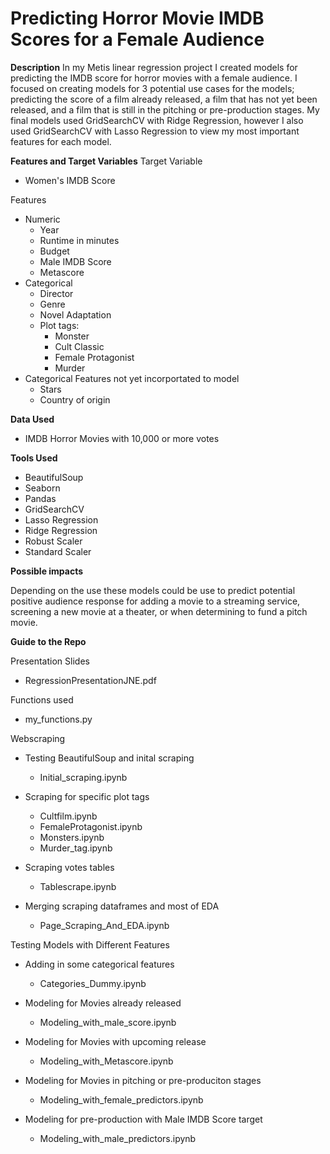 # Predicting Horror Movie IMDB Scores for a Female Audience


**Description**
In my Metis linear regression project I created models for predicting the IMDB score for horror movies with a female audience. I focused on creating models for 3 potential use cases for the models; predicting the score of a film already released, a film that has not yet been released, and a film that is still in the pitching or pre-production stages. My final models used GridSearchCV with Ridge Regression, however I also used GridSearchCV with Lasso Regression to view my most important features for each model.

**Features and Target Variables**
Target Variable
- Women's IMDB Score

Features
- Numeric
    - Year
    - Runtime in minutes
    - Budget
    - Male IMDB Score
    - Metascore
- Categorical
    - Director
    - Genre
    - Novel Adaptation
    - Plot tags:
        - Monster
        - Cult Classic
        - Female Protagonist
        - Murder
- Categorical Features not yet incorportated to model
    - Stars
    - Country of origin
    
**Data Used**
- IMDB Horror Movies with 10,000 or more votes

**Tools Used**
- BeautifulSoup
- Seaborn
- Pandas
- GridSearchCV
- Lasso Regression
- Ridge Regression
- Robust Scaler
- Standard Scaler

**Possible impacts**

Depending on the use these models could be use to predict potential positive audience response for adding a movie to a streaming service, screening a new movie at a theater, or when determining to fund a pitch movie. 


**Guide to the Repo**

Presentation Slides

- RegressionPresentationJNE.pdf

Functions used

- my_functions.py

Webscraping

- Testing BeautifulSoup and inital scraping
    - Initial_scraping.ipynb
    
- Scraping for specific plot tags
    - Cultfilm.ipynb
    - FemaleProtagonist.ipynb
    - Monsters.ipynb
    - Murder_tag.ipynb
    
- Scraping votes tables
    - Tablescrape.ipynb
    
- Merging scraping dataframes and most of EDA
    - Page_Scraping_And_EDA.ipynb
    
Testing Models with Different Features

- Adding in some categorical features
    - Categories_Dummy.ipynb
    
- Modeling for Movies already released
    - Modeling_with_male_score.ipynb
    
- Modeling for Movies with upcoming release
    - Modeling_with_Metascore.ipynb
    
- Modeling for Movies in pitching or pre-produciton stages
    - Modeling_with_female_predictors.ipynb
    
- Modeling for pre-production with Male IMDB Score target
    - Modeling_with_male_predictors.ipynb